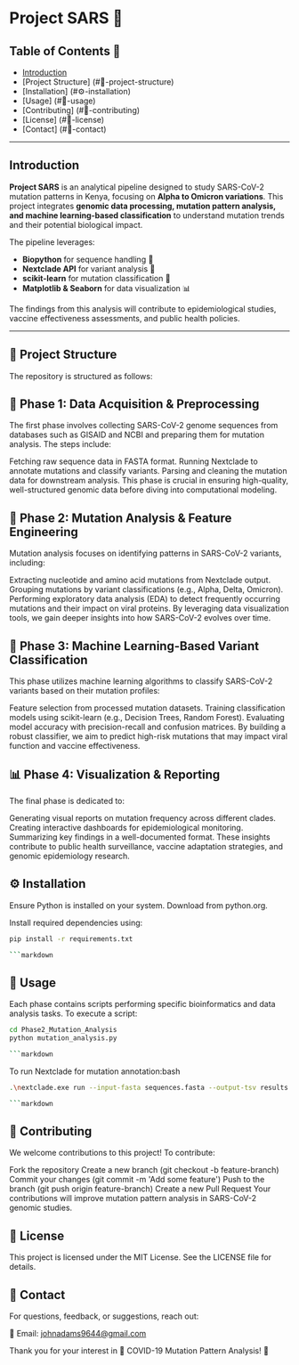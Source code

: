 # Project SARS 🦠

## Table of Contents 🚀

- [Introduction](#introduction)
- [Project Structure] (#📜-project-structure)
- [Installation] (#⚙️-installation)
- [Usage] (#🚀-usage)
- [Contributing] (#🤝-contributing)
- [License] (#📜-license)
- [Contact] (#📧-contact)

---

## Introduction

**Project SARS** is an analytical pipeline designed to study SARS-CoV-2 mutation patterns in Kenya, focusing on **Alpha to Omicron variations**. This project integrates **genomic data processing, mutation pattern analysis, and machine learning-based classification** to understand mutation trends and their potential biological impact.

The pipeline leverages:

- **Biopython** for sequence handling 🧬
- **Nextclade API** for variant analysis 🔬
- **scikit-learn** for mutation classification 🤖
- **Matplotlib & Seaborn** for data visualization 📊

The findings from this analysis will contribute to epidemiological studies, vaccine effectiveness assessments, and public health policies.

---

## 📜 Project Structure

The repository is structured as follows:

## 🥼 Phase 1: Data Acquisition & Preprocessing

The first phase involves collecting SARS-CoV-2 genome sequences from databases such as GISAID and NCBI and preparing them for mutation analysis. The steps include:

Fetching raw sequence data in FASTA format.
Running Nextclade to annotate mutations and classify variants.
Parsing and cleaning the mutation data for downstream analysis.
This phase is crucial in ensuring high-quality, well-structured genomic data before diving into computational modeling.

## 🧬 Phase 2: Mutation Analysis & Feature Engineering

Mutation analysis focuses on identifying patterns in SARS-CoV-2 variants, including:

Extracting nucleotide and amino acid mutations from Nextclade output.
Grouping mutations by variant classifications (e.g., Alpha, Delta, Omicron).
Performing exploratory data analysis (EDA) to detect frequently occurring mutations and their impact on viral proteins.
By leveraging data visualization tools, we gain deeper insights into how SARS-CoV-2 evolves over time.

## 🤖 Phase 3: Machine Learning-Based Variant Classification

This phase utilizes machine learning algorithms to classify SARS-CoV-2 variants based on their mutation profiles:

Feature selection from processed mutation datasets.
Training classification models using scikit-learn (e.g., Decision Trees, Random Forest).
Evaluating model accuracy with precision-recall and confusion matrices.
By building a robust classifier, we aim to predict high-risk mutations that may impact viral function and vaccine effectiveness.

## 📊 Phase 4: Visualization & Reporting

The final phase is dedicated to:

Generating visual reports on mutation frequency across different clades.
Creating interactive dashboards for epidemiological monitoring.
Summarizing key findings in a well-documented format.
These insights contribute to public health surveillance, vaccine adaptation strategies, and genomic epidemiology research.

## ⚙️ Installation

Ensure Python is installed on your system. Download from python.org.

Install required dependencies using:

```bash
pip install -r requirements.txt

```markdown

```

## 🚀 Usage

Each phase contains scripts performing specific bioinformatics and data analysis tasks. To execute a script:

```bash
cd Phase2_Mutation_Analysis  
python mutation_analysis.py  

```markdown

```

To run Nextclade for mutation annotation:bash

```bash
.\nextclade.exe run --input-fasta sequences.fasta --output-tsv results.tsv

```markdown

```

## 🤝 Contributing

We welcome contributions to this project! To contribute:

Fork the repository
Create a new branch (git checkout -b feature-branch)
Commit your changes (git commit -m 'Add some feature')
Push to the branch (git push origin feature-branch)
Create a new Pull Request
Your contributions will improve mutation pattern analysis in SARS-CoV-2 genomic studies.

## 📜 License

This project is licensed under the MIT License. See the LICENSE file for details.

## 📧 Contact

For questions, feedback, or suggestions, reach out:

📩 Email: [johnadams9644@gmail.com](mailto:johnadams9644@gmail.com)

Thank you for your interest in 🦠 COVID-19 Mutation Pattern Analysis! 🚀
